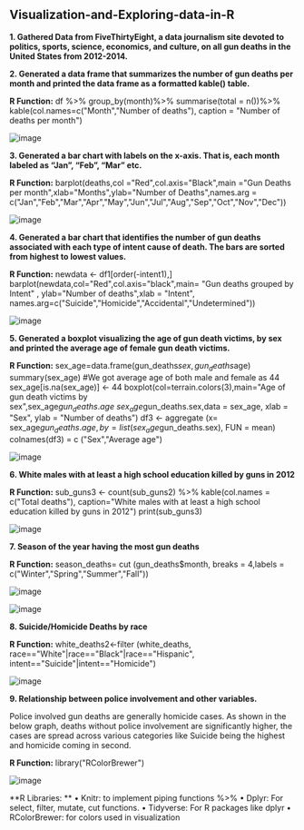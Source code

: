 ## Visualization-and-Exploring-data-in-R

**1.	Gathered Data from FiveThirtyEight, a data journalism site devoted to politics, sports, science, economics, and culture, on all gun deaths in the United States from 2012-2014.**



**2.	Generated a data frame that summarizes the number of gun deaths per month and printed the data frame as a formatted kable() table.**

   **R Function:** df %>%
   group_by(month)%>%
   summarise(total = n())%>%
   kable(col.names=c("Month","Number of deaths"), caption = "Number of deaths per month")

   ![image](https://user-images.githubusercontent.com/15854238/147426590-017845a5-7b39-4c6b-b64e-f0f9699d221d.png)



**3.	Generated a bar chart with labels on the x-axis. That is, each month labeled as “Jan”, “Feb”, “Mar” etc.**

   **R Function:** barplot(deaths,col ="Red",col.axis="Black",main ="Gun Deaths per month",xlab="Months",ylab="Number of Deaths",names.arg =           c("Jan","Feb","Mar","Apr","May","Jun","Jul","Aug","Sep","Oct","Nov","Dec"))
 
   ![image](https://user-images.githubusercontent.com/15854238/147426599-c799db91-b1bb-4b0d-820d-26d61208557f.png)



**4.	Generated a bar chart that identifies the number of gun deaths associated with each type of intent cause of death. The bars are sorted from highest to lowest values.**

   **R Function:** newdata <- df1[order(-intent1),]
   barplot(newdata,col="Red",col.axis="black",main= "Gun deaths grouped by Intent" , ylab="Number of deaths",xlab = "Intent", names.arg=c("Suicide","Homicide","Accidental","Undetermined"))

 
   ![image](https://user-images.githubusercontent.com/15854238/147426603-2adcf270-2d62-4d66-b9bf-26828a6b01cd.png)



**5.	Generated a boxplot visualizing the age of gun death victims, by sex and printed the average age of female gun death victims.**

   **R Function:** sex_age=data.frame(gun_deaths$sex,gun_deaths$age)
   summary(sex_age) #We got average age of both male and female as 44
   sex_age[is.na(sex_age)] <- 44
   boxplot(col=terrain.colors(3),main="Age of gun death victims by sex",sex_age$gun_deaths.age~sex_age$gun_deaths.sex,data = sex_age, xlab = "Sex", ylab = "Number of deaths")
   df3 <- aggregate (x= sex_age$gun_deaths.age, 
   by = list(sex_age$gun_deaths.sex), FUN = mean)
   colnames(df3) = c ("Sex","Average age")

   ![image](https://user-images.githubusercontent.com/15854238/147426613-28324b79-442f-4fe7-b51b-1d674b74ee8c.png)

 
 
**6.	White males with at least a high school education killed by guns in 2012**

   **R Function:** sub_guns3 <- count(sub_guns2) %>%
   kable(col.names = c("Total deaths"), caption="White males with at least a high school      education killed by guns in 2012")
   print(sub_guns3)
 
   ![image](https://user-images.githubusercontent.com/15854238/147426624-dbfaac8d-a7e2-43b8-b952-a31ca074a851.png)



**7.	Season of the year having the most gun deaths**

   **R Function:** season_deaths= cut (gun_deaths$month, breaks = 4,labels = c("Winter","Spring","Summer","Fall"))
 
   ![image](https://user-images.githubusercontent.com/15854238/147426629-2678bd44-a8a4-4b83-ab1d-12833dfb5eec.png)

   ![image](https://user-images.githubusercontent.com/15854238/147426634-73a61f28-b964-49b7-bf8c-2752ddce9135.png)



**8.	Suicide/Homicide Deaths by race**

   **R Function:** white_deaths2<-filter (white_deaths, race=="White"|race=="Black"|race=="Hispanic", intent=="Suicide"|intent=="Homicide")

   ![image](https://user-images.githubusercontent.com/15854238/147426640-af4638ee-b13a-4db2-92e2-d5ac804edc43.png)



**9.	Relationship between police involvement and other variables.**

   Police involved gun deaths are generally homicide cases. As shown in the below graph, deaths without police involvement are significantly higher, the cases are spread    across various categories like Suicide being the highest and homicide coming in second. 

**R Function:** library("RColorBrewer")

  ![image](https://user-images.githubusercontent.com/15854238/147426668-d82ee360-f65f-40b6-9449-351fc6b05ac5.png)

 
 
**R Libraries: **
•	Knitr: to implement piping functions %>%
•	Dplyr: For select, filter, mutate, cut functions.
•	Tidyverse: For R packages like dplyr
•	RColorBrewer: for colors used in visualization 

